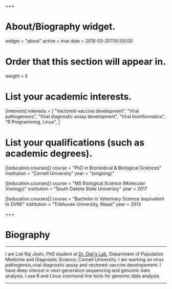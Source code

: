 +++
# About/Biography widget.
widget = "about"
active = true
date = 2018-05-20T00:00:00

# Order that this section will appear in.
weight = 5

# List your academic interests.
[interests]
  interests = [
    "Vectored-vaccine development",
    "Viral pathogenesis",
    "Viral diagnostic assay development",
    "Viral bioinformatics",
    "R Programming, Linux",
  ]

# List your qualifications (such as academic degrees).
[[education.courses]]
  course = "PhD in Biomedical & Biological Sciences"
  institution = "Cornell University"
  year = "(ongoing)"

[[education.courses]]
  course = "MS Biological Science (Molecular Virology)"
  institution = "South Dakota State Univeristy"
  year = 2017

[[education.courses]]
  course = "Bachelor in Veterinary Science (equivalent to DVM)"
  institution = "Tribhuvan University, Nepal"
  year = 2013
 
+++

# Biography
***
I am Lok Raj Joshi, PhD student at [Dr. Diel's Lab](https://www.diellab.net), Department of Population Medicine and Diagnostic Science, Cornell University. I am working on virus pathogensis,viral diagnostic assay and vectored-vaccine developement.
I have deep  interest in next-generation sequencing and genomic data analysis. I use R and Linux command line tools for genomic data analysis.  
***
